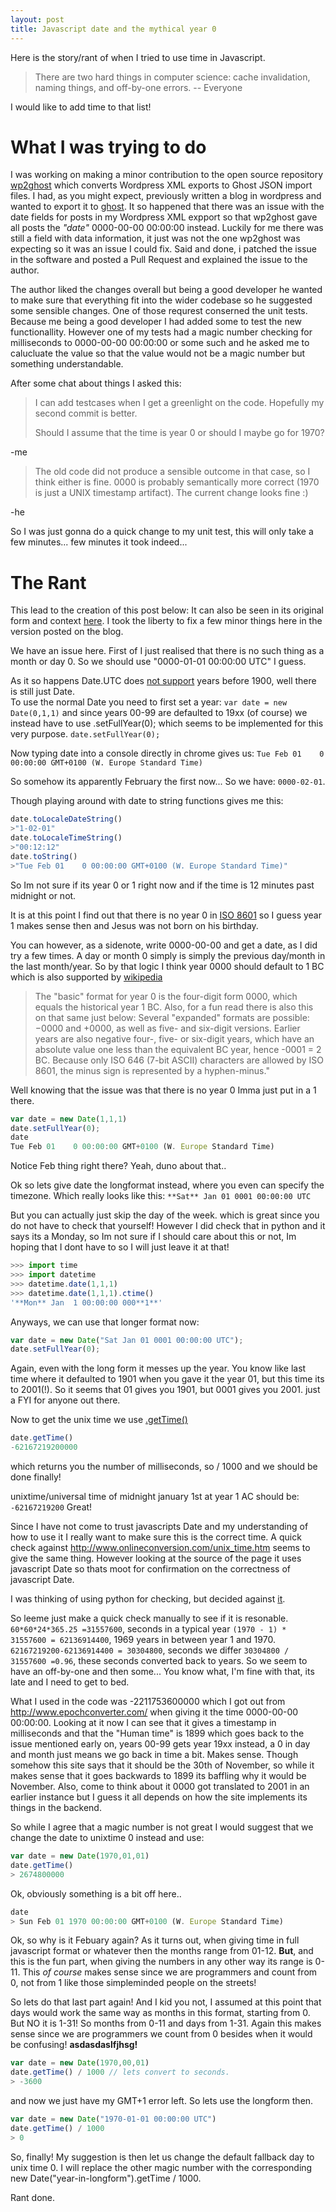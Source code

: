 ```yaml
---
layout: post
title: Javascript date and the mythical year 0
---
```


Here is the story/rant of when I tried to use time in Javascript.

> There are two hard things in computer science: cache invalidation, naming things, and off-by-one errors.
-- Everyone

I would like to add time to that list!


# What I was trying to do #

I was working on making a minor contribution to the open source
repository [wp2ghost](https://github.com/jonhoo/wp2ghost) which
converts Wordpress XML exports to Ghost JSON import files. I had, as
you might expect, previously written a blog in wordpress and wanted to
export it to [ghost](https://ghost.org/). It so happened that there
was an issue with the date fields for posts in my Wordpress XML expport
so that wp2ghost gave all posts the *"date"* 0000-00-00 00:00:00
instead. Luckily for me there was still a field with data information,
it just was not the one wp2ghost was expecting so it was an issue I
could fix. Said and done, i patched the issue in the software and
posted a Pull Request and explained the issue to the author.

The author liked the changes overall but being a good developer he
wanted to make sure that everything fit into the wider codebase so he
suggested some sensible changes. One of those requrest conserned the
unit tests. Because me being a good developer I had added some to test
the new functionallity. However one of my tests had a magic number
checking for milliseconds to 0000-00-00 00:00:00 or some such and he
asked me to calucluate the value so that the value would not be a
magic number but something understandable.

After some chat about things I asked this:

>I can add testcases when I get a greenlight on the code. Hopefully my second commit is better.
>
>Should I assume that the time is year 0 or should I maybe go for 1970?

-me


>The old code did not produce a sensible outcome in that case, so I think either is fine. 0000 is probably semantically more correct (1970 is just a UNIX timestamp artifact). The current change looks fine :)

-he

So I was just gonna do a quick change to my unit test, this will only
take a few minutes... few minutes it took indeed...

# The Rant #

This lead to the creation of this post below: It can also be seen in
its original form and context
[here](https://github.com/jonhoo/wp2ghost/pull/8#discussion_r84797728). I
took the liberty to fix a few minor things here in the version posted
on the blog.

We have an issue here. First of I just realised that there is no such thing as a month or day 0. So we should use "0000-01-01 00:00:00 UTC" I guess.

As it so happens Date.UTC does [not support](https://developer.mozilla.org/en-US/docs/Web/JavaScript/Reference/Global_Objects/Date/UTC) years before 1900, well there is still just Date.  
To use the normal Date you need to first set a year:
`var date = new Date(0,1,1)`
and since years 00-99 are defaulted to 19xx (of course) we instead have to use .setFullYear(0); which seems to be implemented for this very purpose.
`date.setFullYear(0);`

Now typing date into a console directly in chrome gives us:
`Tue Feb 01    0 00:00:00 GMT+0100 (W. Europe Standard Time)`

So somehow its apparently February the first now... So we have: `0000-02-01`.

Though playing around with date to string functions gives me this:

~~~javascript
date.toLocaleDateString()
>"1-02-01" 
date.toLocaleTimeString()
>"00:12:12"
date.toString()
>"Tue Feb 01    0 00:00:00 GMT+0100 (W. Europe Standard Time)"
~~~

So Im not sure if its year 0 or 1 right now and if the time is 12 minutes past midnight or not.

It is at this point I find out that there is no year 0 in [ISO 8601](https://en.wikipedia.org/wiki/0_%28year%29#ISO_8601) so I guess year 1 makes sense then and Jesus was not born on his birthday. 

You can however, as a sidenote, write 0000-00-00 and get a date, as I did try a few times. A day or month 0 simply is simply the previous day/month in the last month/year. So by that logic I think year 0000 should default to 1 BC which is also supported by [wikipedia](https://en.wikipedia.org/wiki/0_%28year%29#ISO_8601)

> The "basic" format for year 0 is the four-digit form 0000, which equals the historical year 1 BC.
> Also, for a fun read there is also this on that same just below:
> Several "expanded" formats are possible: −0000 and +0000, as well as five- and six-digit versions. Earlier years are also negative four-, five- or six-digit years, which have an absolute value one less than the equivalent BC year, hence -0001 = 2 BC. Because only ISO 646 (7-bit ASCII) characters are allowed by ISO 8601, the minus sign is represented by a hyphen-minus."

Well knowing that the issue was that there is no year 0 Imma just put in a 1 there.

~~~javascript
var date = new Date(1,1,1)
date.setFullYear(0);
date
Tue Feb 01    0 00:00:00 GMT+0100 (W. Europe Standard Time)
~~~

Notice Feb thing right there? Yeah, duno about that..

Ok so lets give date the longformat instead, where you even can specify the timezone. Which really looks like this:
`**Sat** Jan 01 0001 00:00:00 UTC`

But you can actually just skip the day of the week. which is great since you do not have to check that yourself! However I did check that in python and it says its a Monday, so Im not sure if I should care about this or not, Im hoping that I dont have to so I will just leave it at that!

~~~javascript
>>> import time
>>> import datetime
>>> datetime.date(1,1,1)
>>> datetime.date(1,1,1).ctime()
'**Mon** Jan  1 00:00:00 000**1**'
~~~

Anyways, we can use that longer format now:

~~~javascript
var date = new Date("Sat Jan 01 0001 00:00:00 UTC");
date.setFullYear(0);
~~~

Again, even with the long form it messes up the year. You know like last time where it defaulted to 1901 when you gave it the year 01, but this time its to 2001(!). So it seems that 01 gives you 1901, but 0001 gives you 2001. just a FYI for anyone out there.

Now to get the unix time we use [.getTime()](https://developer.mozilla.org/en-US/docs/Web/JavaScript/Reference/Global_Objects/Date/getTime)

~~~javascript
date.getTime()
-62167219200000
~~~

which returns you the number of milliseconds, so / 1000 and we should be done finally!

unixtime/universal time of midnight january 1st at year 1 AC should be:
`-62167219200`
Great!

Since I have not come to trust javascripts Date and my understanding of how to use it I really want to make sure this is the correct time. A quick check against http://www.onlineconversion.com/unix_time.htm seems to give the same thing. However looking at the source of the page it uses javascript Date so thats moot for confirmation on the correctness of javascript Date.

I was thinking of using python for checking, but decided against [it](http://stackoverflow.com/a/8778548/1723886).

So leeme just make a quick check manually to see if it is resonable.
`60*60*24*365.25 =31557600`, seconds in a typical year
`(1970 - 1) * 31557600 = 62136914400`, 1969 years in between year 1 and 1970.
`62167219200-62136914400 = 30304800`, seconds we differ
`30304800 / 31557600 =0.96`, these seconds converted back to years. So we seem to have an off-by-one and then some... You know what, I'm fine with that, its late and I need to get to bed. 

What I used in the code was -2211753600000 which I got out from
http://www.epochconverter.com/ when giving it the time 0000-00-00
00:00:00. Looking at it now I can see that it gives a timestamp in
milliseconds and that the "Human time" is 1899 which goes back to the
issue mentioned early on, years 00-99 gets year 19xx instead, a 0 in
day and month just means we go back in time a bit. Makes sense. Though
somehow this site says that it should be the 30th of November, so
while it makes sense that it goes backwards to 1899 its baffling why
it would be November. Also, come to think about it 0000 got translated
to 2001 in an earlier instance but I guess it all depends on how the
site implements its things in the backend.

So while I agree that a magic number is not great I would suggest that we change the date to unixtime 0 instead and use:

~~~javascript
var date = new Date(1970,01,01)
date.getTime()
> 2674800000
~~~

Ok, obviously something is a bit off here..

~~~javascript
date
> Sun Feb 01 1970 00:00:00 GMT+0100 (W. Europe Standard Time)
~~~

Ok, so why is it Febuary again? As it turns out, when giving time in full javascript format or whatever then the months range from 01-12. **But**, and this is the fun part, when giving the numbers in any other way its range is 0-11. This *of course* makes sense since we are programmers and count from 0, not from 1 like those simpleminded people on the streets!

So lets do that last part again! And I kid you not, I assumed at this point that days would work the same way as months in this format, starting from 0. But NO it is 1-31! So months from 0-11 and days from 1-31. Again this makes sense since we are programmers we count from 0 besides when it would be confusing! **asdasdaslfjhsg!**

~~~javascript
var date = new Date(1970,00,01)
date.getTime() / 1000 // lets convert to seconds.
> -3600
~~~

and now we just have my GMT+1 error left. So lets use the longform then.

~~~javascript
var date = new Date("1970-01-01 00:00:00 UTC") 
date.getTime() / 1000
> 0
~~~

So, finally! My suggestion is then let us change the default fallback day to unix time 0.  I will replace the other magic number with the corresponding new Date("year-in-longform").getTime / 1000. 

Rant done.

